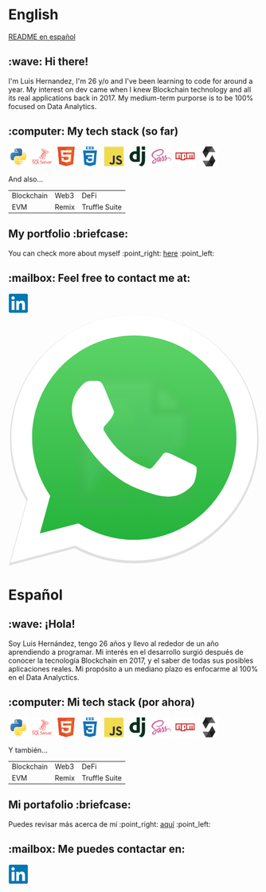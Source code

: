 <h1 id="English">English</h1>
<a href="#Español">README en español</a>

<h2>:wave: Hi there!</h2>
<p>I'm Luis Hernandez, I'm 26 y/o and I've been learning to code for around a year.
My interest on dev came when I knew Blockchain technology and all its real applications back in 2017. My medium-term purporse is to be 100% focused on Data Analytics.</p>

<div>
    <h2>:computer: My tech stack (so far)</h2>
    <img src="https://github.com/devicons/devicon/blob/master/icons/python/python-original.svg" title="Python" alt="Python"width="40" height="40"/>&nbsp;
    <img src= "https://github.com/devicons/devicon/blob/master/icons/microsoftsqlserver/microsoftsqlserver-plain-wordmark.svg" title="Microsoft SQL Server" alt="Microsoft SQL Server" width="40" height="40"/>&nbsp;
    <img src="https://github.com/devicons/devicon/blob/master/icons/html5/html5-original.svg" title="HTML5" alt="HTML 5" width="40" height="40"/>&nbsp;
    <img src="https://github.com/devicons/devicon/blob/master/icons/css3/css3-plain-wordmark.svg"  title="CSS3" alt="CSS 3" width="40" height="40"/>&nbsp;
    <img src="https://github.com/devicons/devicon/blob/master/icons/javascript/javascript-original.svg" title="JavaScript" alt="JavaScript" width="40" height="40"/>&nbsp;
    <img src="https://github.com/devicons/devicon/blob/master/icons/django/django-plain.svg" title="Django" alt="Django" width="40" height="40"/>&nbsp;
    <img src="https://github.com/devicons/devicon/blob/master/icons/sass/sass-original.svg"  title="Sass" alt="Sass" width="40" height="40"/>&nbsp;
    <img src="https://github.com/devicons/devicon/blob/master/icons/npm/npm-original-wordmark.svg" title="NPM" alt="NPM" width="40" height="40"/>&nbsp;
    <img src="https://github.com/devicons/devicon/blob/master/icons/solidity/solidity-original.svg" title="Solidity" alt="Solidity" width="40" height="40"/>&nbsp;
    <p>And also...</p>
    <table>
        <tr>
            <td>Blockchain</td>
            <td>Web3</td>
            <td>DeFi</td>
        </tr>
        <tr>
            <td>EVM</td>
            <td>Remix</td>
            <td>Truffle Suite</td>
        </tr>
    </table>
</div>

<div>
    <h2>My portfolio :briefcase:</h2>
    <p>You can check more about myself :point_right: <a href="https://0xluish.github.io/0xluish/">here</a> :point_left:</p>
</div>

<div>
    <h2>:mailbox: Feel free to contact me at:</h2>
    <a href="https://www.linkedin.com/in/luishernandezsolis/">
        <img src="https://github.com/devicons/devicon/blob/master/icons/linkedin/linkedin-original.svg" title="LinkedIn" alt="LinkedIn" width="40" height="40">
    </a>
    <a href="https://wa.me/5215523284516?text=Hi%20Luis!%20I%20saw%20your%20GitHub%20profile">
        <svg width="800px" height="800px" viewBox="-2.73 0 1225.016 1225.016" xmlns="http://www.w3.org/2000/svg" xmlns:xlink="http://www.w3.org/1999/xlink"><path fill="#E0E0E0" d="M1041.858 178.02C927.206 63.289 774.753.07 612.325 0 277.617 0 5.232 272.298 5.098 606.991c-.039 106.986 27.915 211.42 81.048 303.476L0 1225.016l321.898-84.406c88.689 48.368 188.547 73.855 290.166 73.896h.258.003c334.654 0 607.08-272.346 607.222-607.023.056-162.208-63.052-314.724-177.689-429.463zm-429.533 933.963h-.197c-90.578-.048-179.402-24.366-256.878-70.339l-18.438-10.93-191.021 50.083 51-186.176-12.013-19.087c-50.525-80.336-77.198-173.175-77.16-268.504.111-278.186 226.507-504.503 504.898-504.503 134.812.056 261.519 52.604 356.814 147.965 95.289 95.36 147.728 222.128 147.688 356.948-.118 278.195-226.522 504.543-504.693 504.543z"/><linearGradient id="a" gradientUnits="userSpaceOnUse" x1="609.77" y1="1190.114" x2="609.77" y2="21.084"><stop offset="0" stop-color="#20b038"/><stop offset="1" stop-color="#60d66a"/></linearGradient><path fill="url(#a)" d="M27.875 1190.114l82.211-300.18c-50.719-87.852-77.391-187.523-77.359-289.602.133-319.398 260.078-579.25 579.469-579.25 155.016.07 300.508 60.398 409.898 169.891 109.414 109.492 169.633 255.031 169.57 409.812-.133 319.406-260.094 579.281-579.445 579.281-.023 0 .016 0 0 0h-.258c-96.977-.031-192.266-24.375-276.898-70.5l-307.188 80.548z"/><image overflow="visible" opacity=".08" width="682" height="639" xlink:href="FCC0802E2AF8A915.png" transform="translate(270.984 291.372)"/><path fill-rule="evenodd" clip-rule="evenodd" fill="#FFF" d="M462.273 349.294c-11.234-24.977-23.062-25.477-33.75-25.914-8.742-.375-18.75-.352-28.742-.352-10 0-26.25 3.758-39.992 18.766-13.75 15.008-52.5 51.289-52.5 125.078 0 73.797 53.75 145.102 61.242 155.117 7.5 10 103.758 166.266 256.203 226.383 126.695 49.961 152.477 40.023 179.977 37.523s88.734-36.273 101.234-71.297c12.5-35.016 12.5-65.031 8.75-71.305-3.75-6.25-13.75-10-28.75-17.5s-88.734-43.789-102.484-48.789-23.75-7.5-33.75 7.516c-10 15-38.727 48.773-47.477 58.773-8.75 10.023-17.5 11.273-32.5 3.773-15-7.523-63.305-23.344-120.609-74.438-44.586-39.75-74.688-88.844-83.438-103.859-8.75-15-.938-23.125 6.586-30.602 6.734-6.719 15-17.508 22.5-26.266 7.484-8.758 9.984-15.008 14.984-25.008 5-10.016 2.5-18.773-1.25-26.273s-32.898-81.67-46.234-111.326z"/><path fill="#FFF" d="M1036.898 176.091C923.562 62.677 772.859.185 612.297.114 281.43.114 12.172 269.286 12.039 600.137 12 705.896 39.633 809.13 92.156 900.13L7 1211.067l318.203-83.438c87.672 47.812 186.383 73.008 286.836 73.047h.255.003c330.812 0 600.109-269.219 600.25-600.055.055-160.343-62.328-311.108-175.649-424.53zm-424.601 923.242h-.195c-89.539-.047-177.344-24.086-253.93-69.531l-18.227-10.805-188.828 49.508 50.414-184.039-11.875-18.867c-49.945-79.414-76.312-171.188-76.273-265.422.109-274.992 223.906-498.711 499.102-498.711 133.266.055 258.516 52 352.719 146.266 94.195 94.266 146.031 219.578 145.992 352.852-.118 274.999-223.923 498.749-498.899 498.749z"/></svg>
    </a>

</div>

<h1 id="Español">Español</h1>

<h2>:wave: ¡Hola!</h2>
<p>Soy Luis Hernández, tengo 26 años y llevo al rededor de un año aprendiendo a programar. Mi interés en el desarrollo surgió después de conocer la tecnología Blockchain en 2017, y el saber de todas sus posibles aplicaciones reales. Mi propósito a un mediano plazo es enfocarme al 100% en el Data Analyctics.</p>

<div>
    <h2>:computer: Mi tech stack (por ahora)</h2>
    <img src="https://github.com/devicons/devicon/blob/master/icons/python/python-original.svg" title="Python" alt="Python"width="40" height="40"/>&nbsp;
    <img src= "https://github.com/devicons/devicon/blob/master/icons/microsoftsqlserver/microsoftsqlserver-plain-wordmark.svg" title="Microsoft SQL Server" alt="Microsoft SQL Server" width="40" height="40"/>&nbsp;
    <img src="https://github.com/devicons/devicon/blob/master/icons/html5/html5-original.svg" title="HTML5" alt="HTML 5" width="40" height="40"/>&nbsp;
    <img src="https://github.com/devicons/devicon/blob/master/icons/css3/css3-plain-wordmark.svg"  title="CSS3" alt="CSS 3" width="40" height="40"/>&nbsp;
    <img src="https://github.com/devicons/devicon/blob/master/icons/javascript/javascript-original.svg" title="JavaScript" alt="JavaScript" width="40" height="40"/>&nbsp;
    <img src="https://github.com/devicons/devicon/blob/master/icons/django/django-plain.svg" title="Django" alt="Django" width="40" height="40"/>&nbsp;
    <img src="https://github.com/devicons/devicon/blob/master/icons/sass/sass-original.svg"  title="Sass" alt="Sass" width="40" height="40"/>&nbsp;
    <img src="https://github.com/devicons/devicon/blob/master/icons/npm/npm-original-wordmark.svg" title="NPM" alt="NPM" width="40" height="40"/>&nbsp;
    <img src="https://github.com/devicons/devicon/blob/master/icons/solidity/solidity-original.svg" title="Solidity" alt="Solidity" width="40" height="40"/>&nbsp;
    <p>Y también...</p>
    <table>
        <tr>
            <td>Blockchain</td>
            <td>Web3</td>
            <td>DeFi</td>
        </tr>
        <tr>
            <td>EVM</td>
            <td>Remix</td>
            <td>Truffle Suite</td>
        </tr>
    </table>
</div>

<div>
    <h2>Mi portafolio :briefcase:</h2>
    <p>Puedes revisar más acerca de mí :point_right: <a href="https://0xluish.github.io/0xluish/">aquí</a> :point_left:</p>
</div>

<div>
    <h2>:mailbox: Me puedes contactar en:</h2>
    <a href="https://www.linkedin.com/in/luishernandezsolis/">
        <img src="https://github.com/devicons/devicon/blob/master/icons/linkedin/linkedin-original.svg" title="LinkedIn" alt="LinkedIn" width="40" height="40">
    </a>
</div>